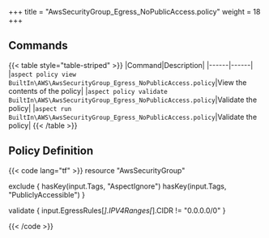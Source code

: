 +++
title = "AwsSecurityGroup_Egress_NoPublicAccess.policy"
weight = 18
+++

## Commands

{{< table style="table-striped" >}}
|Command|Description|
|------|------|
|`aspect policy view BuiltIn\AWS\AwsSecurityGroup_Egress_NoPublicAccess.policy`|View the contents of the policy|
|`aspect policy validate BuiltIn\AWS\AwsSecurityGroup_Egress_NoPublicAccess.policy`|Validate the policy|
|`aspect run BuiltIn\AWS\AwsSecurityGroup_Egress_NoPublicAccess.policy`|Validate the policy|
{{< /table >}}

## Policy Definition
{{< code lang="tf" >}}
resource "AwsSecurityGroup"

exclude {
    hasKey(input.Tags, "AspectIgnore")
    hasKey(input.Tags, "PubliclyAccessible")
}

validate {
    input.EgressRules[_].IPV4Ranges[_].CIDR != "0.0.0.0/0"
}

{{< /code >}}

